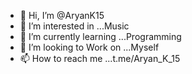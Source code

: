 - 👋 Hi, I’m @AryanK15
- 👀 I’m interested in ...Music
- 🌱 I’m currently learning ...Programming
- 💞️ I’m looking to Work on ...Myself
- 📫 How to reach me ...t.me/Aryan_K_15

<!---
AryanK1547/AryanK1547 is a ✨ special ✨ repository because its `README.md` (this file) appears on your GitHub profile.
You can click the Preview link to take a look at your changes.
--->

